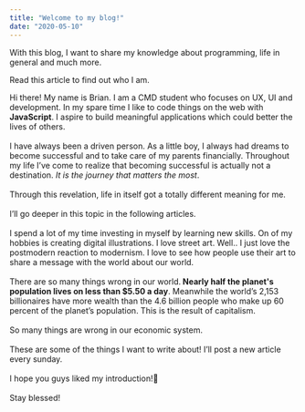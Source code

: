 ```yaml
---
title: "Welcome to my blog!"
date: "2020-05-10"
---
```


With this blog, I want to share my knowledge about programming, life in general and much more.

Read this article to find out who I am.

<p>
Hi there! My name is Brian. I am a CMD student who focuses on UX, UI and development.  In my spare time I like to code things on the web with <strong>JavaScript</strong>. I aspire to build meaningful applications which could better the lives of others.
</br>
</br>
I have always been a driven person. As a little boy, I always had dreams to become successful and to take care of my parents financially. Throughout my life I’ve come to realize that becoming successful is actually not a destination. <em>It is the journey that matters the most</em>. 
</br>
</br>
Through this revelation, life in itself got a totally different meaning for me.
</br>
</br>
I’ll go deeper in this topic in the following articles.
</br>
</br>
I spend a lot of my time investing in myself by learning new skills. On of my hobbies is creating digital illustrations. I love street art. Well.. I just love the postmodern reaction to modernism. I love to see how people use their art to share a message with the world about our world.
</br>
</br>
There are so many things wrong in our world.<strong> Nearly half the planet's population lives on less than $5.50 a day</strong>. Meanwhile the world’s 2,153 billionaires have more wealth than the 4.6 billion people who make up 60 percent of the planet’s population. This is the result of capitalism. 
</br>
</br>
So many things are wrong in our economic system.
</br>
</br>
These are some of the things I want to write about! I’ll post a new article every sunday.
</br>
</br>
I hope you guys liked my introduction!🙏
</br>
</br>
Stay blessed!

</p>
